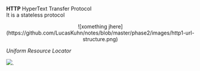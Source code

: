 **HTTP** HyperText Transfer Protocol  
It is a stateless protocol   
<p align="center">
![xomething jhere](https://github.com/LucasKuhn/notes/blob/master/phase2/images/http1-url-structure.png)  

*Uniform Resource Locator*</p>

<img src="https://cdn.tutsplus.com/net/authors/jeremymcpeak/http1-url-structure.png" width="70%">. 
